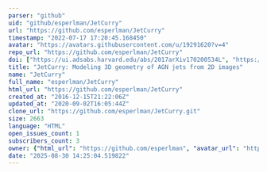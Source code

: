 ```yaml
---
parser: "github"
uid: "github/esperlman/JetCurry"
url: "https://github.com/esperlman/JetCurry"
timestamp: "2022-07-17 17:20:45.168450"
avatar: "https://avatars.githubusercontent.com/u/19291620?v=4"
repo_url: "https://github.com/esperlman/JetCurry"
doi: ["https://ui.adsabs.harvard.edu/abs/2017arXiv170200534L", "https://ui.adsabs.harvard.edu/abs/2017ascl.soft02005K/abstract"]
title: "JetCurry: Modeling 3D geometry of AGN jets from 2D images"
name: "JetCurry"
full_name: "esperlman/JetCurry"
html_url: "https://github.com/esperlman/JetCurry"
created_at: "2016-12-15T21:22:06Z"
updated_at: "2020-09-02T16:05:44Z"
clone_url: "https://github.com/esperlman/JetCurry.git"
size: 2663
language: "HTML"
open_issues_count: 1
subscribers_count: 3
owner: {"html_url": "https://github.com/esperlman", "avatar_url": "https://avatars.githubusercontent.com/u/19291620?v=4", "login": "esperlman", "type": "User"}
date: "2025-08-30 14:25:04.519822"
---
```

